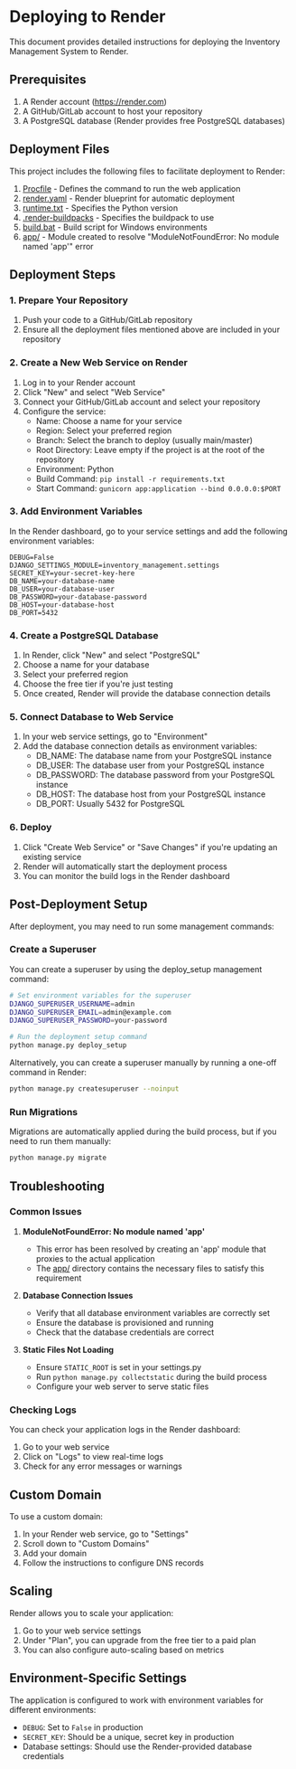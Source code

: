 # Deploying to Render

This document provides detailed instructions for deploying the Inventory Management System to Render.

## Prerequisites

1. A Render account (https://render.com)
2. A GitHub/GitLab account to host your repository
3. A PostgreSQL database (Render provides free PostgreSQL databases)

## Deployment Files

This project includes the following files to facilitate deployment to Render:

1. [Procfile](file:///E:/Best%20App/Procfile) - Defines the command to run the web application
2. [render.yaml](file:///E:/Best%20App/render.yaml) - Render blueprint for automatic deployment
3. [runtime.txt](file:///E:/Best%20App/runtime.txt) - Specifies the Python version
4. [.render-buildpacks](file:///E:/Best%20App/.render-buildpacks) - Specifies the buildpack to use
5. [build.bat](file:///E:/Best%20App/build.bat) - Build script for Windows environments
6. [app/](file:///E:/Best%20App/app/) - Module created to resolve "ModuleNotFoundError: No module named 'app'" error

## Deployment Steps

### 1. Prepare Your Repository

1. Push your code to a GitHub/GitLab repository
2. Ensure all the deployment files mentioned above are included in your repository

### 2. Create a New Web Service on Render

1. Log in to your Render account
2. Click "New" and select "Web Service"
3. Connect your GitHub/GitLab account and select your repository
4. Configure the service:
   - Name: Choose a name for your service
   - Region: Select your preferred region
   - Branch: Select the branch to deploy (usually main/master)
   - Root Directory: Leave empty if the project is at the root of the repository
   - Environment: Python
   - Build Command: `pip install -r requirements.txt`
   - Start Command: `gunicorn app:application --bind 0.0.0.0:$PORT`

### 3. Add Environment Variables

In the Render dashboard, go to your service settings and add the following environment variables:

```
DEBUG=False
DJANGO_SETTINGS_MODULE=inventory_management.settings
SECRET_KEY=your-secret-key-here
DB_NAME=your-database-name
DB_USER=your-database-user
DB_PASSWORD=your-database-password
DB_HOST=your-database-host
DB_PORT=5432
```

### 4. Create a PostgreSQL Database

1. In Render, click "New" and select "PostgreSQL"
2. Choose a name for your database
3. Select your preferred region
4. Choose the free tier if you're just testing
5. Once created, Render will provide the database connection details

### 5. Connect Database to Web Service

1. In your web service settings, go to "Environment"
2. Add the database connection details as environment variables:
   - DB_NAME: The database name from your PostgreSQL instance
   - DB_USER: The database user from your PostgreSQL instance
   - DB_PASSWORD: The database password from your PostgreSQL instance
   - DB_HOST: The database host from your PostgreSQL instance
   - DB_PORT: Usually 5432 for PostgreSQL

### 6. Deploy

1. Click "Create Web Service" or "Save Changes" if you're updating an existing service
2. Render will automatically start the deployment process
3. You can monitor the build logs in the Render dashboard

## Post-Deployment Setup

After deployment, you may need to run some management commands:

### Create a Superuser

You can create a superuser by using the deploy_setup management command:

```bash
# Set environment variables for the superuser
DJANGO_SUPERUSER_USERNAME=admin
DJANGO_SUPERUSER_EMAIL=admin@example.com
DJANGO_SUPERUSER_PASSWORD=your-password

# Run the deployment setup command
python manage.py deploy_setup
```

Alternatively, you can create a superuser manually by running a one-off command in Render:

```bash
python manage.py createsuperuser --noinput
```

### Run Migrations

Migrations are automatically applied during the build process, but if you need to run them manually:

```bash
python manage.py migrate
```

## Troubleshooting

### Common Issues

1. **ModuleNotFoundError: No module named 'app'**
   - This error has been resolved by creating an 'app' module that proxies to the actual application
   - The [app/](file:///E:/Best%20App/app/) directory contains the necessary files to satisfy this requirement

2. **Database Connection Issues**
   - Verify that all database environment variables are correctly set
   - Ensure the database is provisioned and running
   - Check that the database credentials are correct

3. **Static Files Not Loading**
   - Ensure `STATIC_ROOT` is set in your settings.py
   - Run `python manage.py collectstatic` during the build process
   - Configure your web server to serve static files

### Checking Logs

You can check your application logs in the Render dashboard:
1. Go to your web service
2. Click on "Logs" to view real-time logs
3. Check for any error messages or warnings

## Custom Domain

To use a custom domain:
1. In your Render web service, go to "Settings"
2. Scroll down to "Custom Domains"
3. Add your domain
4. Follow the instructions to configure DNS records

## Scaling

Render allows you to scale your application:
1. Go to your web service settings
2. Under "Plan", you can upgrade from the free tier to a paid plan
3. You can also configure auto-scaling based on metrics

## Environment-Specific Settings

The application is configured to work with environment variables for different environments:
- `DEBUG`: Set to `False` in production
- `SECRET_KEY`: Should be a unique, secret key in production
- Database settings: Should use the Render-provided database credentials